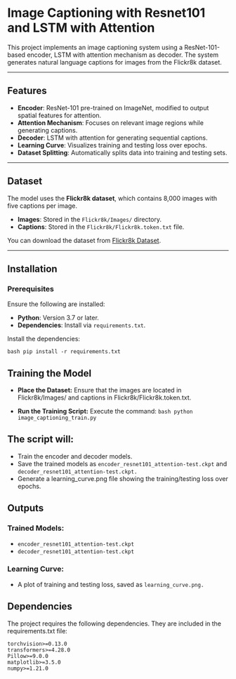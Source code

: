 # Image Captioning with Resnet101 and LSTM with Attention

This project implements an image captioning system using a ResNet-101-based encoder, LSTM with attention mechanism as decoder. The system generates natural language captions for images from the Flickr8k dataset.

---

## Features

- **Encoder**: ResNet-101 pre-trained on ImageNet, modified to output spatial features for attention.
- **Attention Mechanism**: Focuses on relevant image regions while generating captions.
- **Decoder**: LSTM with attention for generating sequential captions.
- **Learning Curve**: Visualizes training and testing loss over epochs.
- **Dataset Splitting**: Automatically splits data into training and testing sets.

---

## Dataset

The model uses the **Flickr8k dataset**, which contains 8,000 images with five captions per image.

- **Images**: Stored in the `Flickr8k/Images/` directory.
- **Captions**: Stored in the `Flickr8k/Flickr8k.token.txt` file.

You can download the dataset from [Flickr8k Dataset](https://forms.illinois.edu/sec/1713398).

---

## Installation

### Prerequisites

Ensure the following are installed:

- **Python**: Version 3.7 or later.
- **Dependencies**: Install via `requirements.txt`.

Install the dependencies:


`bash
pip install -r requirements.txt`


## Training the Model
- **Place the Dataset:** Ensure that the images are located in Flickr8k/Images/ and captions in Flickr8k/Flickr8k.token.txt.

- **Run the Training Script:** Execute the command:
`bash
python image_captioning_train.py`

## The script will:

 - Train the encoder and decoder models.
 - Save the trained models as `encoder_resnet101_attention-test.ckpt` and `decoder_resnet101_attention-test.ckpt.`
 - Generate a learning_curve.png file showing the training/testing loss over epochs.

## Outputs
### Trained Models:
 - `encoder_resnet101_attention-test.ckpt`
 - `decoder_resnet101_attention-test.ckpt`
### Learning Curve:
 - A plot of training and testing loss, saved as `learning_curve.png.`

## Dependencies
The project requires the following dependencies. They are included in the requirements.txt file:
```torch>=1.12.0
torchvision>=0.13.0
transformers>=4.28.0
Pillow>=9.0.0
matplotlib>=3.5.0
numpy>=1.21.0

